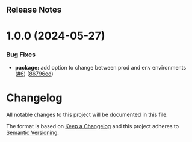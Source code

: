 Release Notes
---

# 1.0.0 (2024-05-27)


### Bug Fixes

* **package:** add option to change between prod and env environments ([#6](https://github.com/Mosqlimate-project/mosqlimate-client/issues/6)) ([86796ed](https://github.com/Mosqlimate-project/mosqlimate-client/commit/86796ed8c1b370f9f0a1aec977b7eb332aedb02a))

# Changelog
All notable changes to this project will be documented in this file.

The format is based on [Keep a Changelog](http://keepachangelog.com/en/1.0.0/)
and this project adheres to [Semantic Versioning](http://semver.org/spec/v2.0.0.html).

<!-- insertion marker -->
